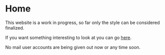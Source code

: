Home
====

This website is a work in progress, so far only the style can be considered
finalized.

If you want something interesting to look at you can go
[here](https://github.com/EliteTK/ "Github Page").

No mail user accounts are being given out now or any time soon.
